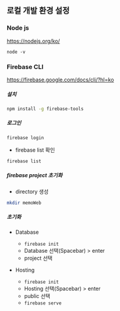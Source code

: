 ## 로컬 개발 환경 설정

### Node js

https://nodejs.org/ko/

```base
node -v
```





### Firebase CLI

https://firebase.google.com/docs/cli/?hl=ko



##### 설치

```bash
npm install -g firebase-tools 
```



##### 로그인

```bash
firebase login
```

- firebase list 확인

```bash
firebase list
```



##### firebase project 초기화

- directory 생성

```bash
mkdir memoWeb
```



##### 초기화

- Database 
  - `firebase init`
  - Database 선택(Spacebar) > enter
  - project 선택

- Hosting
  - `firebase init`
  - Hosting 선택(Spacebar) > enter
  - public 선택
  - `firebase serve`



